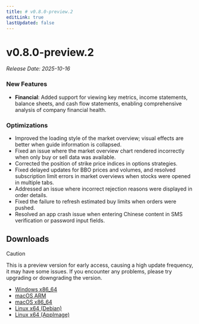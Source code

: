 ```yaml
---
title: # v0.8.0-preview.2
editLink: true
lastUpdated: false
---
```


# v0.8.0-preview.2  <Badge type="warning" text="preview" />

_Release Date: 2025-10-16_

### New Features

- **Financial**: Added support for viewing key metrics, income statements, balance sheets, and cash flow statements, enabling comprehensive analysis of company financial health.

### Optimizations

- Improved the loading style of the market overview; visual effects are better when guide information is collapsed.
- Fixed an issue where the market overview chart rendered incorrectly when only buy or sell data was available.
- Corrected the position of strike price indices in options strategies.
- Fixed delayed updates for BBO prices and volumes, and resolved subscription limit errors in market overviews when stocks were opened in multiple tabs.
- Addressed an issue where incorrect rejection reasons were displayed in order details.
- Fixed the failure to refresh estimated buy limits when orders were pushed.
- Resolved an app crash issue when entering Chinese content in SMS verification or password input fields.

## Downloads


> [!CAUTION]
> This is a preview version for early access, causing a high update frequency, it may have some issues. If you encounter any problems, please try upgrading or downgrading the version.


- [Windows x86_64](https://assets.lbkrs.com/github/release/longbridge-desktop/preview/longbridge-v0.8.0-preview.2-windows-x86_64.exe)
- [macOS ARM](https://assets.lbkrs.com/github/release/longbridge-desktop/preview/longbridge-v0.8.0-preview.2-macos-aarch64.dmg)
- [macOS x86_64](https://assets.lbkrs.com/github/release/longbridge-desktop/preview/longbridge-v0.8.0-preview.2-macos-x86_64.dmg)
- [Linux x64 (Debian)](https://assets.lbkrs.com/github/release/longbridge-desktop/preview/longbridge-v0.8.0-preview.2-linux-x86_64.deb)
- [Linux x64 (AppImage)](https://assets.lbkrs.com/github/release/longbridge-desktop/preview/longbridge-v0.8.0-preview.2-linux-x86_64.AppImage)